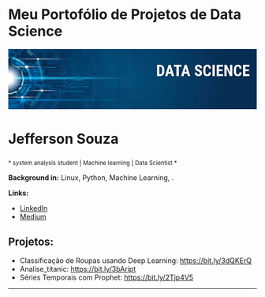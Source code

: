 # Meu Portofólio de Projetos de Data Science

<p align="center">
  <img src="banner.png" >
</p>

# Jefferson Souza
<sub>* system analysis student | Machine learning | Data Scientist *</sub>



**Background in:** Linux, Python, Machine Learning, .

**Links:**
* [LinkedIn](https://www.linkedin.com/in/jefferson-souza-103b81183/)
* [Medium](https://medium.com/@je31563)


## Projetos:
* Classificação de Roupas usando Deep Learning: https://bit.ly/3dQKErQ
* Analise_titanic: https://bit.ly/3bAript 
* Séries Temporais com Prophet: https://bit.ly/2Tjp4V5

---




